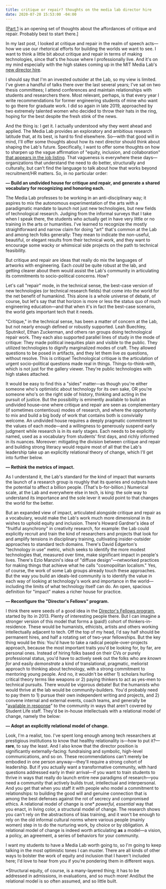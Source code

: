 ```yaml
---
title: critique or repair? thoughts on the media lab director hire
date: 2020-07-20 15:53:00 -04:00
---
```


[[Part 1](https://sarahendren.com/2020/06/30/critique-or-repair-a-call-to-know-your-post/) is an opening set of thoughts about the affordances of critique and repair. Probably best to start there.] 

In my last post, I looked at critique and repair in the realm of speech acts—how we use our rhetorical efforts for building the worlds we want to see. I want to think a little bit about critique and repair in terms of making technologies, since that's the house where I professionally live. And it's on my mind especially with the high stakes coming up in the MIT Media Lab's [new director hire](https://www.media.mit.edu/posts/media-lab-director-search/).

I should say that I'm an invested outsider at the Lab, so my view is limited. I've given a handful of talks there over the last several years; I've sat on two thesis committees; I attend conferences and maintain relationships with students and researchers there. Most relevant, perhaps, is that every year I write recommendations for former engineering students of mine who want to go there for graduate work. I did so again in late 2019, approached by two extremely talented women who decided to throw their hats in the ring, hoping for the best despite the fresh stink of the news. 

And the thing is: I get it. I actually understood why they went ahead and applied. The Media Lab provides an exploratory and ambitious research latitude that, at its best, is hard to find elsewhere. So—with that good will in mind, I'll offer some thoughts about how its next director should think about shaping the Lab's future. Specifically, I want to offer some thoughts on how to sharpen up the vague affirmation of "equity, inclusion, and collaboration" [that appears in the job listing](https://www.media.mit.edu/posts/media-lab-director-search/). That vagueness is everywhere these days—organizations that understand the need to do better, structurally and culturally, but can't find the language to talk about how that works beyond recruitment/HR matters. So, in no particular order:

**— Build an undivided house for critique and repair, and generate a shared vocabulary for recognizing and honoring each.**

The Media Lab professes to be working in an anti-disciplinary way; it aspires to mix the autonomous experimentation of the arts with a paradigmatic mandate to launch not just new technologies, but new fields of technological research. Judging from the informal surveys that I take when I speak there, the students who actually get in have very little or no training in the arts or humanities. I've learned to recognize the mostly straightforward and narrow claim for doing "art" that's common at the Lab and among tech folks generally: They mean to indicate the non-useful, beautiful, or elegant results from their technical work, and they want to encourage some wacky or whimsical side projects on the path to technical feasibility. 

But critique and repair are ideas that really do mix the languages of artworks with engineering. Each *could* be quite robust at the lab, and getting clearer about them would assist the Lab's community in articulating its commitments to socio-political concerns. How? 

Let's call "repair" mode, in the technical sense, the best-case version of new technologies (or technical research fields) that come into the world for the net benefit of humankind. This alone is a whole universe of debate, of course, but let's say that that horizon is more or less the status quo of much engineering education—and that when it's in fact the best-case scenario, the world gets important tech that it needs.

"Critique," in the technical sense, has been a matter of concern at the Lab, but not nearly enough defined or robustly supported. Leah Buechley, Sputniko!, Ethan Zuckerman, and others ran groups doing technological repair work. They each also supported parallel lines of study in the mode of critique: They made political inequities plain and visible to the public. They utilized technologies to dignify marginalized modes of craft. They allowed questions to be posed in artifacts, and they let them live *as* questions, without resolve. This is critique! Technological critique is the articulation of urgent socio-political questions made real in things. Things-to-think-with, which is not just for the gallery viewer. They're public technologies with high stakes attached.

It would be easy to find this a "sides" matter—as though you're either someone who's optimistic about technology for its own sake, OR you're someone who's on the right side of history, thinking and acting in the pursuit of justice. But the possibility is eminently available to build an undivided house–one where critique and repair are seen as complementary (if sometimes contentious) modes of research, and where the opportunity to mix and build a big body of work that contains both is convivially welcome. An undivided house requires a deeply pragmatic commitment to the values of each mode—and a willingness to generously suspend early judgment while research is in its early stages. Each needs to be explicitly named, used as a vocabulary from students' first days, and richly informed in its nuances. Moreover: mitigating the division between critique and repair and building strong literacy would require most of all that the Lab's leadership take up an explicitly relational theory of change, which I'll get into further below.      

**— Rethink the metrics of impact.** 

As I understand it, the Lab's standard for the kind of impact that warrants the launch of a research group is roughly that its queries and outputs have the potential to affect a billion people. (That's b-for-billion.) Numerical scale, at the Lab and everywhere else in tech, is king: the sole way to understand its importance and the sole lever it would point to that changes the world for the better.

But an expanded view of impact, articulated alongside critique and repair as a vocabulary, would make the Lab's work much more dimensional in its wishes to uphold equity and inclusion. There's Howard Gardner's idea of "fruitful asynchrony" in creativity research, for example: the Lab could explicitly recruit and train the kind of researchers and projects that look for and amplify tensions in disciplinary training, cultivating insider-outsider approaches to standard tech domains. There's David Edgerton's "technology in use" metric, which seeks to identify the more modest technologies that, measured over time, make significant impact in people's lives. There's Ezio Manzini's idea of "diffuse design"—networked practices for making things that achieve what he calls "cosmopolitan localism." Yes, of course, the work of some Lab groups already touch these approaches. But the way you build an ideals-led community is to identify the value in each way of looking at technology's work and importance in the world—including the limits of what technology itself can do. An open, spacious definition for "impact" makes a richer house for practice.

**— Reconfigure the "Director's Fellows" program.**

I think there were seeds of a good idea in the [Director's Fellows program](https://www.media.mit.edu/groups/directors-fellows-program/overview/), started by Ito in 2013. Plenty of interesting people there. But I can imagine a stronger version of this model that forms a (paid!) cohort of thinkers-in-residence. These would be humanists, ethicists, artists and others working intellectually adjacent to tech. Off the top of my head, I'd say half should be permanent hires, and half a rotating set of two-year fellowships. But the key thing would be this: You'd have to take a radical people-over-projects approach, because the most important traits you'd be looking for, by far, are personal ones. Instead of hiring folks based on their CVs or purely professional status, you'd have to actively seek out the folks who are *known for* and easily *demonstrate* a kind of translational, pragmatic, meliorist approach to thinking about technology, with a strong commitment to mentoring young people. And no, it wouldn't be either 1) scholars hurling critical theory terms like weapons or 2) paying thinkers to act as yes-men to technical pursuits. There would be vigorous debate! But the humanists who would thrive at the lab would be community-builders. You'd probably need to pay them to 1) pursue their own independent writing and projects, and 2) convene internal and external events, coach teams, and generally be "[available in response](https://sarahendren.com/2017/11/28/available-in-response/)" to the community in ways that aren't covered by Student Life staff. They'd be in-house intellectuals with a relational model of change, namely the below:

**— Adopt an explicitly relational model of change.**

Look, I'm a realist, too. I've spent long enough among tech researchers at prestigious institutions to know that healthy relationality is—how to put it?—**rare**, to say the least. And I also know that the director position is significantly externally-facing: fundraising and symbolic, high-level communications, and so on. These recommendations can't merely be embodied in one person anyway—they'll require a strong cohort of leadership. But if you actually want a transformative community, with hard questions addressed early in their arrival—if you want to train students to thrive in ways that really do launch entire new paradigms of research—you need a community that actively builds trust, intellectual and interpersonal. And you get that when you staff it with people who model a commitment to relationships: to building the good will and genuine connection that is among the best defenses against the rot of secrecy and compromised ethics. A relational model of change is one* *powerful, essential* way that you enact, in living color, a structural model of change. The research shows you can't rely on the abstractions of bias training, and it won't be enough to rely on the old informal cultural norms where various people (mainly women) step in to do the nurturing work, by choice or by obligation. A relational model of change is indeed worth articulating **as** a model—a vision, a policy, an agreement, a series of behaviors for your community.

I want my students to have a Media Lab worth going to, so I'm going to keep talking in the most optimistic tones I can muster. There are all kinds of other ways to bolster the work of equity and inclusion that I haven't included here; I'd love to hear from you if you're pondering them in different ways.

*Structural equity, of course, is a many-layered thing; it has to be addressed in admissions, in evaluations, and so much more! And/but the relational model is so often assumed, and so little built.

